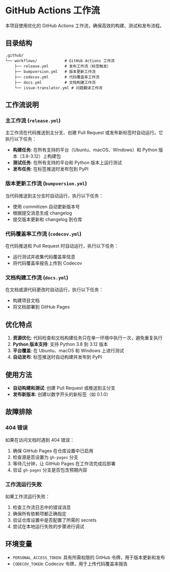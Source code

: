 # GitHub Actions 工作流

本项目使用优化的 GitHub Actions 工作流，确保高效的构建、测试和发布流程。

## 目录结构

```
.github/
└── workflows/            # GitHub Actions 工作流
    ├── release.yml       # 发布工作流（标签触发）
    ├── bumpversion.yml   # 版本更新工作流
    ├── codecov.yml       # 代码覆盖率工作流
    ├── docs.yml          # 文档构建工作流
    └── issue-translator.yml # 问题翻译工作流
```

## 工作流说明

### 主工作流 (`release.yml`)

主工作流在代码推送到主分支、创建 Pull Request 或发布新标签时自动运行。它执行以下任务：

- **构建任务**: 在所有支持的平台（Ubuntu、macOS、Windows）和 Python 版本（3.8-3.12）上构建包
- **测试任务**: 在所有支持的平台和 Python 版本上运行测试
- **发布任务**: 在标签推送时发布包到 PyPI

### 版本更新工作流 (`bumpversion.yml`)

当代码推送到主分支时自动运行，执行以下任务：

- 使用 commitizen 自动更新版本号
- 根据提交消息生成 changelog
- 提交版本更新和 changelog 到仓库

### 代码覆盖率工作流 (`codecov.yml`)

在代码推送和 Pull Request 时自动运行，执行以下任务：

- 运行测试并收集代码覆盖率信息
- 将代码覆盖率报告上传到 Codecov

### 文档构建工作流 (`docs.yml`)

在文档或源代码更改时自动运行，执行以下任务：

- 构建项目文档
- 将文档部署到 GitHub Pages

## 优化特点

1. **资源优化**: 代码检查和文档构建任务只在单一环境中执行一次，避免重复执行
2. **Python 版本支持**: 支持 Python 3.8 到 3.12 版本
3. **平台覆盖**: 在 Ubuntu、macOS 和 Windows 上进行测试
4. **自动发布**: 标签推送时自动构建并发布到 PyPI

## 使用方法

- **自动构建和测试**: 创建 Pull Request 或推送到主分支
- **发布新版本**: 创建以数字开头的新标签（如 0.1.0）

## 故障排除

### 404 错误

如果在访问文档时遇到 404 错误：

1. 确保 GitHub Pages 在仓库设置中已启用
2. 检查源是否设置为 `gh-pages` 分支
3. 等待几分钟，让 GitHub Pages 在工作流完成后部署
4. 验证 `gh-pages` 分支是否包含预期内容

### 工作流运行失败

如果工作流运行失败：

1. 检查工作流日志中的错误消息
2. 确保所有依赖项都正确指定
3. 验证仓库设置中是否配置了所需的 secrets
4. 尝试在本地运行失败的步骤进行调试

## 环境变量

- `PERSONAL_ACCESS_TOKEN`: 具有所需权限的 GitHub 令牌，用于版本更新和发布
- `CODECOV_TOKEN`: Codecov 令牌，用于上传代码覆盖率报告
